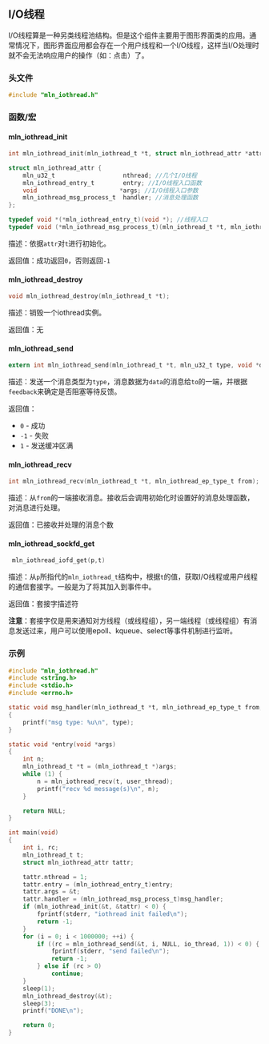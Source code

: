 ## I/O线程

I/O线程算是一种另类线程池结构。但是这个组件主要用于图形界面类的应用。通常情况下，图形界面应用都会存在一个用户线程和一个I/O线程，这样当I/O处理时就不会无法响应用户的操作（如：点击）了。



### 头文件

```c
#include "mln_iothread.h"
```



### 函数/宏



#### mln_iothread_init

```c
int mln_iothread_init(mln_iothread_t *t, struct mln_iothread_attr *attr);

struct mln_iothread_attr {
    mln_u32_t                   nthread; //几个I/O线程
    mln_iothread_entry_t        entry; //I/O线程入口函数
    void                       *args; //I/O线程入口参数
    mln_iothread_msg_process_t  handler; //消息处理函数
};

typedef void *(*mln_iothread_entry_t)(void *); //线程入口
typedef void (*mln_iothread_msg_process_t)(mln_iothread_t *t, mln_iothread_ep_type_t from, mln_u32_t type, void *data);//消息处理函数
```

描述：依据`attr`对`t`进行初始化。

返回值：成功返回`0`，否则返回`-1`


#### mln_iothread_destroy

```c
void mln_iothread_destroy(mln_iothread_t *t);
```

描述：销毁一个iothread实例。

返回值：无



#### mln_iothread_send

```c
extern int mln_iothread_send(mln_iothread_t *t, mln_u32_t type, void *data, mln_iothread_ep_type_t to, int feedback);
```

描述：发送一个消息类型为`type`，消息数据为`data`的消息给`to`的一端，并根据`feedback`来确定是否阻塞等待反馈。

返回值：

- `0` - 成功
- `-1` - 失败
- `1` - 发送缓冲区满



#### mln_iothread_recv

```c
int mln_iothread_recv(mln_iothread_t *t, mln_iothread_ep_type_t from);
```

描述：从`from`的一端接收消息。接收后会调用初始化时设置好的消息处理函数，对消息进行处理。

返回值：已接收并处理的消息个数



#### mln_iothread_sockfd_get

```c
 mln_iothread_iofd_get(p,t)
```

描述：从`p`所指代的`mln_iothread_t`结构中，根据`t`的值，获取I/O线程或用户线程的通信套接字。一般是为了将其加入到事件中。

返回值：套接字描述符

**注意**：套接字仅是用来通知对方线程（或线程组），另一端线程（或线程组）有消息发送过来，用户可以使用epoll、kqueue、select等事件机制进行监听。



### 示例

```c
#include "mln_iothread.h"
#include <string.h>
#include <stdio.h>
#include <errno.h>

static void msg_handler(mln_iothread_t *t, mln_iothread_ep_type_t from, mln_u32_t type, void *data)
{
    printf("msg type: %u\n", type);
}

static void *entry(void *args)
{
    int n;
    mln_iothread_t *t = (mln_iothread_t *)args;
    while (1) {
        n = mln_iothread_recv(t, user_thread);
        printf("recv %d message(s)\n", n);
    }

    return NULL;
}

int main(void)
{
    int i, rc;
    mln_iothread_t t;
    struct mln_iothread_attr tattr;

    tattr.nthread = 1;
    tattr.entry = (mln_iothread_entry_t)entry;
    tattr.args = &t;
    tattr.handler = (mln_iothread_msg_process_t)msg_handler;
    if (mln_iothread_init(&t, &tattr) < 0) {
        fprintf(stderr, "iothread init failed\n");
        return -1;
    }
    for (i = 0; i < 1000000; ++i) {
        if ((rc = mln_iothread_send(&t, i, NULL, io_thread, 1)) < 0) {
            fprintf(stderr, "send failed\n");
            return -1;
        } else if (rc > 0)
            continue;
    }
    sleep(1);
    mln_iothread_destroy(&t);
    sleep(3);
    printf("DONE\n");

    return 0;
}
```


